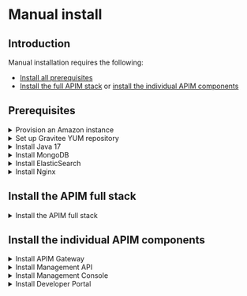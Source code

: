 # Manual install

## Introduction

Manual installation requires the following:

* [Install all prerequisites](manual-install.md#prerequisites)
* [Install the full APIM stack](manual-install.md#install-the-apim-full-stack) or [install the individual APIM components](manual-install.md#install-the-individual-apim-components)

## Prerequisites

<details>

<summary>Provision an Amazon instance</summary>

Currently, Gravitee does not support the Amazon Linux 2023 image. Please select the Amazon Linux 2 image.

Provision and start an Amazon instance with the following minimum specifications:

* Instance Type: **t2.medium**
* Storage: Increase the root volume size to **40GB**
* Security Groups: **SSH** access is sufficient

</details>

<details>

<summary>Set up Gravitee YUM repository</summary>

Amazon Linux instances use the package manager `yum`. To use `yum` to set up access to Gravitee's repository containing the APIM components:

1.  Create a file called `/etc/yum.repos.d/graviteeio.repo` using the following command:

    ```sh
    sudo tee -a /etc/yum.repos.d/graviteeio.repo <<EOF
    [graviteeio]
    name=graviteeio
    baseurl=https://packagecloud.io/graviteeio/rpms/el/7/\$basearch
    gpgcheck=0
    enabled=1
    gpgkey=https://packagecloud.io/graviteeio/rpms/gpgkey
    sslverify=1
    sslcacert=/etc/pki/tls/certs/ca-bundle.crt
    metadata_expire=300
    EOF
    ```
2.  Enable GPG signature handling (required by some of Gravitee's RPM packages) by installing the following packages. In many cases, these packages will already be installed on your Amazon Linux instance.

    ```sh
    sudo yum install pygpgme yum-utils -y
    ```
3.  Refresh the local cache:

    {% code overflow="wrap" %}
    ```sh
    sudo yum -q makecache -y --disablerepo='*' --enablerepo='graviteeio'
    ```
    {% endcode %}

</details>

<details>

<summary>Install Java 17</summary>

Running the Gravitee APIM components requires a Java 17 Java Runtime Environment (JRE). Install the Java 17 JRE (this particular build of OpenJDK is not required):

1.  Enable the repository that contains Java:

    ```sh
    sudo amazon-linux-extras enable java-openjdk17
    ```
2.  Install Java:

    ```sh
    sudo yum install java-17-openjdk -y
    ```
3.  Verify:

    ```sh
    java -version
    ```

</details>

<details>

<summary>Install MongoDB</summary>

APIM uses MongoDB as its default repository to store global configurations. Follow the steps below to set up MongoDB. For further customization of the installation, refer to the [MongoDB Installation documentation](https://docs.mongodb.com/v3.6/tutorial/install-mongodb-on-amazon/).

1.  Create a file called `/etc/yum.repos.d/mongodb-org-7.0.repo` using the following command:

    ```sh
    case "`uname -i`" in
        x86_64|amd64)
            baseurl=https://repo.mongodb.org/yum/amazon/2/mongodb-org/7.0/x86_64/;;
        aarch64)
            baseurl=https://repo.mongodb.org/yum/amazon/2/mongodb-org/7.0/aarch64/;;
    esac

    sudo tee -a /etc/yum.repos.d/mongodb-org-7.0.repo <<EOF
    [mongodb-org-7.0]
    name=MongoDB Repository
    baseurl=${baseurl}
    gpgcheck=1
    enabled=1
    gpgkey=https://www.mongodb.org/static/pgp/server-7.0.asc
    EOF
    ```
2.  Install MongoDB:

    ```sh
    sudo yum install mongodb-org -y
    ```
3.  Enable MongoDB on startup:

    ```sh
    $ sudo systemctl daemon-reload
    $ sudo systemctl enable mongod
    ```
4.  Start MongoDB:

    ```sh
    sudo systemctl start mongod
    ```
5.  Verify that there’s a process listening on this port:

    ```sh
    sudo ss -lntp '( sport = 27017 )'
    ```

</details>

<details>

<summary>Install ElasticSearch</summary>

APIM uses ElasticSearch as the default reporting and analytics repository. Follow the steps below to set up ElasticSearch. For further customization to the installation, refer to the [ElasticSearch installation documentation](https://www.elastic.co/guide/en/elasticsearch/reference/current/rpm.html#rpm-repo).

1.  Create a file called `/etc/yum.repos.d/elasticsearch.repo` using the following command:

    ```sh
    sudo tee -a /etc/yum.repos.d/elasticsearch.repo <<EOF
    [elasticsearch]
    name=Elasticsearch repository for 8.x packages
    baseurl=https://artifacts.elastic.co/packages/8.x/yum
    gpgcheck=1
    gpgkey=https://artifacts.elastic.co/GPG-KEY-elasticsearch
    enabled=1
    autorefresh=1
    type=rpm-md
    EOF
    ```
2.  Install ElasticSearch:

    ```sh
    sudo yum install --enablerepo=elasticsearch elasticsearch -y
    sudo sed "0,/xpack.security.enabled:.*/s/xpack.security.enabled:.*/xpack.security.enabled: false/" -i /etc/elasticsearch/elasticsearch.yml
    ```
3.  Enable ElasticSearch on startup:

    <pre class="language-sh"><code class="lang-sh"><strong>$ sudo systemctl daemon-reload
    </strong><strong>$ sudo systemctl enable elasticsearch.service
    </strong></code></pre>
4.  Start ElasticSearch:

    ```sh
    sudo systemctl start elasticsearch.service
    ```
5.  Verify that there’s a process listening on this port:

    ```sh
    sudo ss -lntp '( sport = 9200 )'
    ```

</details>

<details>

<summary>Install Nginx</summary>

Both APIM user interfaces (Management Console and Developer Portal) use Nginx as their web server. Follow the steps below to set up Nginx. For further customization of the installation, refer to the [Nginx Installation documentation](https://nginx.org/en/linux\_packages.html#Amazon-Linux).

1.  Create a file called `/etc/yum.repos.d/nginx.repo` using the following command:

    ```sh
    sudo tee -a /etc/yum.repos.d/nginx.repo <<EOF
    [nginx-stable]
    name=nginx stable repo
    baseurl=http://nginx.org/packages/amzn2/\$releasever/\$basearch/
    gpgcheck=1
    enabled=1
    gpgkey=https://nginx.org/keys/nginx_signing.key
    module_hotfixes=true
    priority=9
    EOF
    ```
2.  Install Nginx:

    ```sh
    sudo amazon-linux-extras install nginx1
    ```
3.  Enable Nginx on startup:

    <pre class="language-sh"><code class="lang-sh">$ sudo systemctl daemon-reload
    <strong>$ sudo systemctl enable nginx
    </strong></code></pre>
4.  Start Nginx:

    ```sh
    sudo systemctl start nginx
    ```
5.  Verify that there’s a process listening on this port:

    ```sh
    sudo ss -lntp '( sport = 80 )'
    ```

</details>

## Install the APIM full stack

<details>

<summary>Install the APIM full stack</summary>

1.  Install all Gravitee APIM components:

    ```sh
    sudo yum install graviteeio-apim-4x -y
    ```
2.  Enable Gateway and Management API on startup:

    <pre class="language-sh"><code class="lang-sh"><strong>$ sudo systemctl daemon-reload
    </strong>$ sudo systemctl enable graviteeio-apim-gateway
    $ sudo systemctl enable graviteeio-apim-rest-api
    </code></pre>
3.  Start Gateway and Management API:

    ```sh
    $ sudo systemctl start graviteeio-apim-gateway
    $ sudo systemctl start graviteeio-apim-rest-api
    ```
4.  Restart Nginx:

    ```sh
    sudo systemctl restart nginx
    ```
5.  Verify, if any of the prerequisites are missing, you will receive errors during this step (the same logs appear in `/opt/graviteeio/apim/gateway/logs/gravitee.log` and `/opt/graviteeio/apim/rest-api/logs/gravitee.log`):

    ```sh
    sudo journalctl -f
    ```
6.  Verify that there are processes listening on these ports:

    ```sh
    $ sudo ss -lntp '( sport = 8082 )'
    $ sudo ss -lntp '( sport = 8083 )'
    $ sudo ss -lntp '( sport = 8084 )'
    $ sudo ss -lntp '( sport = 8085 )'
    ```
7.  As a final verification, if the installation was successful, then the first API call returns: "No context-path matches the request URI". The final two API calls should return a JSON payload in the response.

    ```sh
    $ curl -X GET http://localhost:8082/
    $ curl -X GET http://localhost:8083/management/organizations/DEFAULT/console
    $ curl -X GET http://localhost:8083/portal/environments/DEFAULT/apis
    ```

</details>

## Install the individual APIM components

<details>

<summary>Install APIM Gateway</summary>

1.  Install Gateway:

    ```sh
    sudo yum install graviteeio-apim-gateway-4x -y
    ```
2.  Enable Gateway on startup:

    ```sh
    $ sudo systemctl daemon-reload
    $ sudo systemctl enable graviteeio-apim-gateway
    ```
3.  Start Gateway:

    ```sh
    sudo systemctl start graviteeio-apim-gateway
    ```
4.  Verify that, if any of the prerequisites are missing, you will receive errors during this step (the same logs appear in `/opt/graviteeio/apim/gateway/logs/gravitee.log`):

    ```sh
    sudo journalctl -f
    ```
5.  Verify that there’s a process listening on this port:

    ```sh
    sudo ss -lntp '( sport = 8082 )'
    ```
6.  As a final verification, if the installation was successful, then this API call should return "No context-path matches the request URI":

    ```sh
    curl -X GET http://localhost:8082/
    ```

</details>

<details>

<summary>Install Management API</summary>

1.  Install Management API:

    ```sh
    sudo yum install graviteeio-apim-rest-api-4x -y
    ```
2.  Enable Management API on startup:

    ```sh
    $ sudo systemctl daemon-reload
    $ sudo systemctl enable graviteeio-apim-rest-api
    ```
3.  Start REST API:

    ```sh
    sudo systemctl start graviteeio-apim-rest-api
    ```
4.  Verify that, if any of the prerequisites are missing, you will receive errors during this step (the same logs appear in `/opt/graviteeio/apim/rest-api/logs/gravitee.log`):

    ```sh
    sudo journalctl -f
    ```
5.  Verify that there’s a process listening on this port:

    ```sh
    sudo ss -lntp '( sport = 8083 )'
    ```
6.  As a final verification, if the installation was successful, then both of these API requests will return a JSON document:

    ```sh
    $ curl -X GET http://localhost:8083/management/organizations/DEFAULT/console
    $ curl -X GET http://localhost:8083/portal/environments/DEFAULT/apis
    ```

</details>

<details>

<summary>Install Management Console</summary>

1.  Install Management Console:

    ```sh
    sudo yum install graviteeio-apim-management-ui-4x -y
    ```
2.  Restart Nginx:

    ```sh
    sudo systemctl restart nginx
    ```
3.  Verify that there’s a process listening on this port:

    ```sh
    sudo ss -lntp '( sport = 8084 )'
    ```

The Management Console package does not provide its own service. It provides:

* A JavaScript application that can be found at `/opt/graviteeio/apim/management-ui`
* An Nginx configuration that can be found at `/etc/nginx/conf.d/graviteeio-apim-management-ui.conf`

</details>

<details>

<summary>Install Developer Portal</summary>

The Developer Portal package does not provide its own service. It provides:

* A JavaScript application that can be found at `/opt/graviteeio/apim/portal-ui`
* An Nginx configuration that can be found at `/etc/nginx/conf.d/graviteeio-apim-portal-ui.conf`

1.  Install Developer Portal:

    ```sh
    sudo yum install graviteeio-apim-portal-ui-4x -y
    ```
2.  Restart Nginx:

    ```sh
    sudo systemctl restart nginx
    ```
3.  Verify that there’s a process listening on this port:

    ```sh
    sudo ss -lntp '( sport = 8085 )'
    ```

</details>

